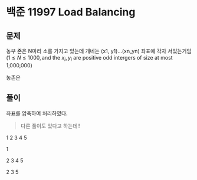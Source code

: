 # 백준 11997 Load Balancing 

## 문제 

농부 존은 N마리 소를 가지고 있는데 개네는 (x1, y1)…(xn_yn) 좌표에 각자 서있는거임 ($1\le N\le 1000, \text{and the }x_i , y_i \text{ are positive odd intergers of size at most 1,000,000}$)

농존은 



## 풀이

좌표를 압축하여 처리하였다. 

> 다른 풀이도 있다고 하는데!! 



1 2 3 4 5 



1 



2 3 4 5 



2 3 5